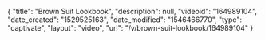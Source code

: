 {
    "title": "Brown Suit Lookbook",
    "description": null,
    "videoid": "164989104",
    "date_created": "1529525163",
    "date_modified": "1546466770",
    "type": "captivate",
    "layout": "video",
    "url": "\/v\/brown-suit-lookbook\/164989104"
}
